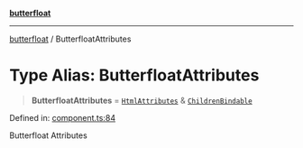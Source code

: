 [**butterfloat**](../index.md)

***

[butterfloat](../index.md) / ButterfloatAttributes

# Type Alias: ButterfloatAttributes

> **ButterfloatAttributes** = [`HtmlAttributes`](HtmlAttributes.md) & [`ChildrenBindable`](../interfaces/ChildrenBindable.md)

Defined in: [component.ts:84](https://github.com/WorldMaker/butterfloat/blob/df545ef96728808e6ed86d129bea41fdc458751b/component.ts#L84)

Butterfloat Attributes
